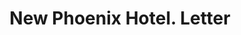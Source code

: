 ---
doi: 10.7916/D8M91MMM
date_other: '1883'
date_other_textual: '1883'
form: correspondence
genre:
- Letters (correspondence)
name:
- New Phoenix Hotel
object_in_context_url: https://biggert.cul.columbia.edu/items/view/ave_biggert_00310
subject_hierarchical_geographic:
- Lexington, Kentucky, United States
subject_name:
- New Phoenix Hotel
title: New Phoenix Hotel. Letter
sort_title: New Phoenix Hotel. Letter
call_number: ave_biggert_00310
coordinates:
- 38.02972222222222,-84.49472222222222
pid: ave_biggert_00310
identifiers: ave_biggert_00310
thumbnail: https://derivativo-2.library.columbia.edu/iiif/2/ldpd:344250/full/!256,256/0/native.jpg
permalink: /biggert/ave_biggert_00310/
layout: iiif-image-page
---